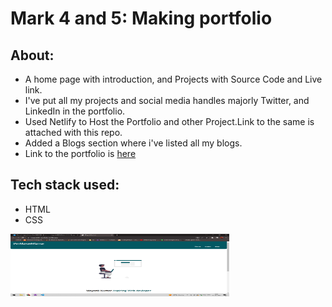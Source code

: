 # Mark 4 and 5: Making portfolio
## About:
- A home page with introduction, and Projects with Source Code and Live link.
- I've put all my projects and social media handles majorly Twitter, and LinkedIn in the portfolio.
- Used Netlify to Host the Portfolio and other Project.Link to the same is attached with this repo.
- Added a Blogs section where i've listed all my blogs.
- Link to the portfolio is [here](https://mayank08-portfolio.netlify.app/)

## Tech stack used:
- HTML
- CSS

<img src="images/image.png" height="100" width="350">

